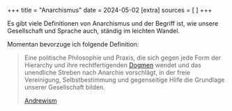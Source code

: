 +++
title = "Anarchismus"
date = 2024-05-02
[extra]
sources = [ ]
+++

Es gibt viele Definitionen von Anarchismus und der Begriff ist, wie unsere
Gesellschaft und Sprache auch, ständig im leichten Wandel.

Momentan bevorzuge ich folgende Definition:

> Eine politische Philosophie und Praxis, die sich gegen jede Form der
> Hierarchy und ihre rechtfertigenden [Dogmen](@/words/dogmatismus.md) wendet
> und das unendliche Streben nach Anarchie vorschlägt, in der freie
> Vereinigung, Selbstbestimmung und gegenseitige Hilfe die Grundlage unserer
> Gesellschaft bilden.
>
> [Andrewism](https://yewtu.be/watch?v=lrTzjaXskUU)
